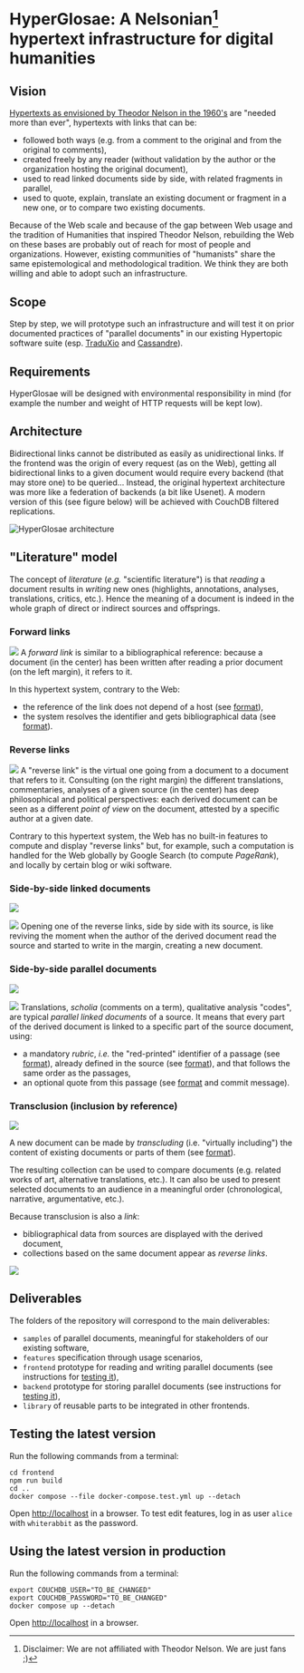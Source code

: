 # HyperGlosae: A Nelsonian[^1] hypertext infrastructure for digital humanities

## Vision

[Hypertexts as envisioned by Theodor Nelson in the 1960's](https://www.youtube.com/watch?v=hMKy52Intac) are "needed more than ever", hypertexts with links that can be:

- followed both ways (e.g. from a comment to the original and from the original to comments),
- created freely by any reader (without validation by the author or the organization hosting the original document),
- used to read linked documents side by side, with related fragments in parallel,
- used to quote, explain, translate an existing document or fragment in a new one, or to compare two existing documents.

Because of the Web scale and because of the gap between Web usage and the tradition of Humanities that inspired Theodor Nelson, rebuilding the Web on these bases are probably out of reach for most of people and organizations.
However, existing communities of "humanists" share the same epistemological and methodological tradition.
We think they are both willing and able to adopt such an infrastructure.

[^1]: Disclaimer: We are not affiliated with Theodor Nelson. We are just fans ;)

## Scope

Step by step, we will prototype such an infrastructure and will test it on prior documented practices of "parallel documents" in our existing Hypertopic software suite (esp. [TraduXio](https://hypertopic.org/traduxio) and [Cassandre](https://hypertopic.org/cassandre)).

## Requirements

HyperGlosae will be designed with environmental responsibility in mind (for example the number and weight of HTTP requests will be kept low).

## Architecture

Bidirectional links cannot be distributed as easily as unidirectional links.
If the frontend was the origin of every request (as on the Web), getting all bidirectional links to a given document would require every backend (that may store one) to be queried...
Instead, the original hypertext architecture was more like a federation of backends (a bit like Usenet).
A modern version of this (see figure below) will be achieved with CouchDB filtered replications.

![HyperGlosae architecture](./docs/architecture.png "Hypertext architecture, revisited from Nelson (1993:4/62) with current technologies (React and CouchDB).")

## "Literature" model

The concept of *literature* (*e.g.* "scientific literature") is that *reading* a document results in *writing* new ones (highlights, annotations, analyses, translations, critics, etc.).
Hence the meaning of a document is indeed in the whole graph of direct or indirect sources and offsprings.

### Forward links

![](docs/screenshot_translator_forwardlink.png)
A *forward link* is similar to a bibliographical reference: because a document (in the center) has been written after reading a prior document (on the left margin), it refers to it.

In this hypertext system, contrary to the Web:
- the reference of the link does not depend of a host (see [format](https://github.com/Hypertopic/HyperGlosae/blob/47e401e57c62756edfbdedb3172e49f87f18b532/samples/perrault_jamborova.json#L11-L12)),
- the system resolves the identifier and gets bibliographical data (see [format](https://github.com/Hypertopic/HyperGlosae/blob/47e401e57c62756edfbdedb3172e49f87f18b532/samples/perrault_1886.json#L2-L7)).

### Reverse links

![](docs/screenshot_translatior_reverselinks.png)
A "reverse link" is the virtual one going from a document to a document that refers to it.
Consulting (on the right margin) the different translations, commentaries, analyses of a given source (in the center) has deep philosophical and political perspectives: each derived document can be seen as a different *point of view* on the document, attested by a specific author at a given date.

Contrary to this hypertext system, the Web has no built-in features to compute and display "reverse links" but, for example, such a computation is handled for the Web globally by Google Search (to compute *PageRank*), and locally by certain blog or wiki software.

### Side-by-side linked documents

![](docs/screenshot_analyst_picture_whole.png)

![](docs/screenshot_analyst_text_whole.png)
Opening one of the reverse links, side by side with its source, is like reviving the moment when the author of the derived document read the source and started to write in the margin, creating a new document.

### Side-by-side parallel documents

![](docs/screenshot_translator_parallel.png)

![](docs/screenshot_analyst_parallel.png)
Translations, *scholia* (comments on a term), qualitative analysis "codes", are typical *parallel linked documents* of a source.
It means that every part of the derived document is linked to a specific part of the source document, using:
- a mandatory *rubric*, *i.e.* the "red-printed" identifier of a passage (see [format](https://github.com/Hypertopic/HyperGlosae/blob/47e401e57c62756edfbdedb3172e49f87f18b532/samples/perrault_jamborova03.json#L8)), already defined in the source (see [format](https://github.com/Hypertopic/HyperGlosae/blob/47e401e57c62756edfbdedb3172e49f87f18b532/samples/perrault_1886_content.json#L4)), and that follows the same order as the passages,
- an optional quote from this passage (see [format](https://github.com/Hypertopic/HyperGlosae/blob/6a1b4a56dea8d3d0fb2a3de3e49d972c503b3848/samples/inrap_D0.json#L12) and commit message).

### Transclusion (inclusion by reference)

![](docs/screenshot_historian_transclusion_links.png)

A new document can be made by *transcluding* (i.e. "virtually including") the content of existing documents or parts of them (see [format](https://github.com/Hypertopic/HyperGlosae/blob/92a029c3a5e636769243d571ef977a5505e5a7b3/samples/revelation_stars.json#L9-L19)).

The resulting collection can be used to compare documents (e.g. related works of art, alternative translations, etc.).
It can also be used to present selected documents to an audience in a meaningful order (chronological, narrative, argumentative, etc.).

Because transclusion is also a *link*:
- bibliographical data from sources are displayed with the derived document,
- collections based on the same document appear as *reverse links*.

![](docs/screenshot_historian_transclusion_reverselinks.png)

## Deliverables

The folders of the repository will correspond to the main deliverables:

- `samples` of parallel documents, meaningful for stakeholders of our existing software,
- `features` specification through usage scenarios,
- `frontend` prototype for reading and writing parallel documents (see instructions for [testing it](./frontend/CONTRIBUTING.md)),
- `backend` prototype for storing parallel documents (see instructions for [testing it](./backend/CONTRIBUTING.md)),
- `library` of reusable parts to be integrated in other frontends.

## Testing the latest version

Run the following commands from a terminal:

```shell
cd frontend
npm run build
cd ..
docker compose --file docker-compose.test.yml up --detach
```

Open <http://localhost> in a browser.
To test edit features, log in as user `alice` with `whiterabbit` as the password.

## Using the latest version in production

Run the following commands from a terminal:

```shell
export COUCHDB_USER="TO_BE_CHANGED"
export COUCHDB_PASSWORD="TO_BE_CHANGED"
docker compose up --detach
```

Open <http://localhost> in a browser.

